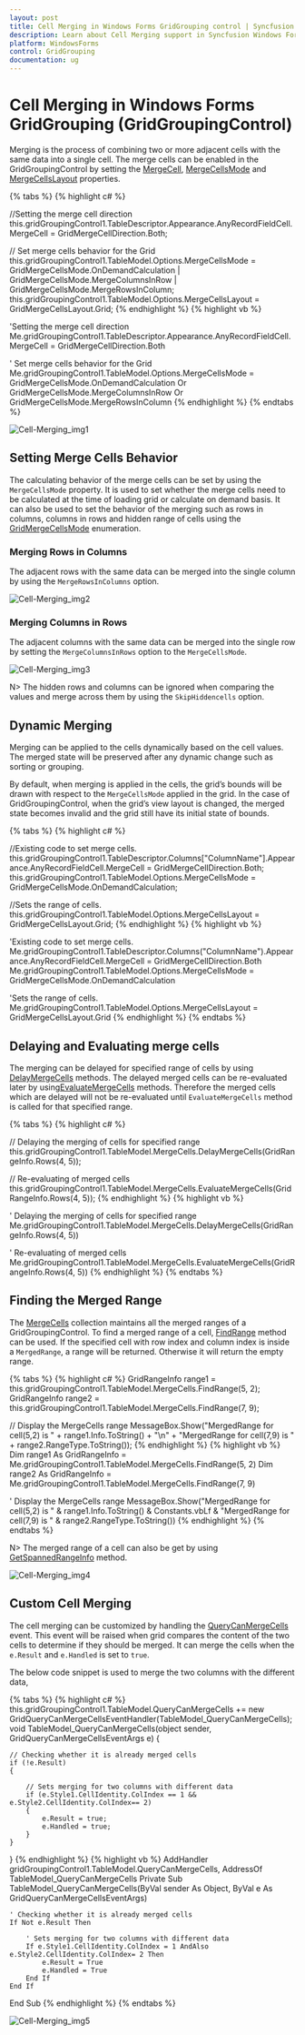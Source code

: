 ```yaml
---
layout: post
title: Cell Merging in Windows Forms GridGrouping control | Syncfusion
description: Learn about Cell Merging support in Syncfusion Windows Forms GridGrouping (GridGroupingControl) control and more details.
platform: WindowsForms
control: GridGrouping
documentation: ug
---
```


# Cell Merging in Windows Forms GridGrouping (GridGroupingControl)
Merging is the process of combining two or more adjacent cells with the same data into a single cell. The merge cells can be enabled in the GridGroupingControl by setting the [MergeCell](https://help.syncfusion.com/cr/windowsforms/Syncfusion.Windows.Forms.Grid.GridStyleInfo.html#Syncfusion_Windows_Forms_Grid_GridStyleInfo_MergeCell), [MergeCellsMode](https://help.syncfusion.com/cr/windowsforms/Syncfusion.Windows.Forms.Grid.GridModelOptions.html#Syncfusion_Windows_Forms_Grid_GridModelOptions_MergeCellsMode) and [MergeCellsLayout](http://help.syncfusion.com/cr/windowsforms/Syncfusion.Windows.Forms.Grid.GridMergeCellsLayout.html) properties.

{% tabs %}
{% highlight c# %}

//Setting the merge cell direction
this.gridGroupingControl1.TableDescriptor.Appearance.AnyRecordFieldCell.MergeCell = GridMergeCellDirection.Both;

// Set merge cells behavior for the Grid
this.gridGroupingControl1.TableModel.Options.MergeCellsMode = GridMergeCellsMode.OnDemandCalculation | GridMergeCellsMode.MergeColumnsInRow | GridMergeCellsMode.MergeRowsInColumn;
this.gridGroupingControl1.TableModel.Options.MergeCellsLayout = GridMergeCellsLayout.Grid;
{% endhighlight %}
{% highlight vb %}

'Setting the merge cell direction
Me.gridGroupingControl1.TableDescriptor.Appearance.AnyRecordFieldCell.MergeCell = GridMergeCellDirection.Both

' Set merge cells behavior for the Grid
Me.gridGroupingControl1.TableModel.Options.MergeCellsMode = GridMergeCellsMode.OnDemandCalculation Or GridMergeCellsMode.MergeColumnsInRow Or GridMergeCellsMode.MergeRowsInColumn
{% endhighlight %}
{% endtabs %}

![Cell-Merging_img1](Cell-Merging_images/Cell-Merging_img1.png)

## Setting Merge Cells Behavior 
The calculating behavior of the merge cells can be set by using the `MergeCellsMode` property. It is used to set whether the merge cells need to be calculated at the time of loading grid or calculate on demand basis. It can also be used to set the behavior of the merging such as rows in columns, columns in rows and hidden range of cells using the [GridMergeCellsMode](http://help.syncfusion.com/cr/windowsforms/Syncfusion.Windows.Forms.Grid.GridMergeCellsMode.html) enumeration.

### Merging Rows in Columns
The adjacent rows with the same data can be merged into the single column by using the `MergeRowsInColumns` option.

![Cell-Merging_img2](Cell-Merging_images/Cell-Merging_img2.png)

### Merging Columns in Rows
The adjacent columns with the same data can be merged into the single row by setting the `MergeColumnsInRows` option to the `MergeCellsMode`.

![Cell-Merging_img3](Cell-Merging_images/Cell-Merging_img3.png)

N> The hidden rows and columns can be ignored when comparing the values and merge across them by using the `SkipHiddencells` option.

## Dynamic Merging 
Merging can be applied to the cells dynamically based on the cell values. The merged state will be preserved after any dynamic change such as sorting or grouping.  

By default, when merging is applied in the cells, the grid’s bounds will be drawn with respect to the `MergeCellsMode` applied in the grid. In the case of GridGroupingControl, when the grid’s view layout is changed, the merged state becomes invalid and the grid still have its initial state of bounds. 

{% tabs %}
{% highlight c# %}


//Existing code to set merge cells.
this.gridGroupingControl1.TableDescriptor.Columns["ColumnName"].Appearance.AnyRecordFieldCell.MergeCell = GridMergeCellDirection.Both;
this.gridGroupingControl1.TableModel.Options.MergeCellsMode = GridMergeCellsMode.OnDemandCalculation;

//Sets the range of cells.
this.gridGroupingControl1.TableModel.Options.MergeCellsLayout = GridMergeCellsLayout.Grid;
{% endhighlight %}
{% highlight vb %}

'Existing code to set merge cells.
Me.gridGroupingControl1.TableDescriptor.Columns("ColumnName").Appearance.AnyRecordFieldCell.MergeCell = GridMergeCellDirection.Both
Me.gridGroupingControl1.TableModel.Options.MergeCellsMode = GridMergeCellsMode.OnDemandCalculation

'Sets the range of cells.
Me.gridGroupingControl1.TableModel.Options.MergeCellsLayout = GridMergeCellsLayout.Grid
{% endhighlight %}
{% endtabs %}

## Delaying and Evaluating merge cells
The merging can be delayed for specified range of cells by using [DelayMergeCells](https://help.syncfusion.com/cr/windowsforms/Syncfusion.Windows.Forms.Grid.GridModelMergeCells.html#Syncfusion_Windows_Forms_Grid_GridModelMergeCells_DelayMergeCells_Syncfusion_Windows_Forms_Grid_GridRangeInfo_) methods. The delayed merged cells can be re-evaluated later by using[EvaluateMergeCells](https://help.syncfusion.com/cr/windowsforms/Syncfusion.Windows.Forms.Grid.GridModelMergeCells.html#Syncfusion_Windows_Forms_Grid_GridModelMergeCells_EvaluateMergeCells_Syncfusion_Windows_Forms_Grid_GridRangeInfo_) methods. Therefore the merged cells which are delayed will not be re-evaluated until `EvaluateMergeCells` method is called for that specified range.

{% tabs %}
{% highlight c# %}

// Delaying the merging of cells for specified range
this.gridGroupingControl1.TableModel.MergeCells.DelayMergeCells(GridRangeInfo.Rows(4, 5));

// Re-evaluating of merged cells
this.gridGroupingControl1.TableModel.MergeCells.EvaluateMergeCells(GridRangeInfo.Rows(4, 5));
{% endhighlight %}
{% highlight vb %}

' Delaying the merging of cells for specified range
Me.gridGroupingControl1.TableModel.MergeCells.DelayMergeCells(GridRangeInfo.Rows(4, 5))

' Re-evaluating of merged cells
Me.gridGroupingControl1.TableModel.MergeCells.EvaluateMergeCells(GridRangeInfo.Rows(4, 5))
{% endhighlight %}
{% endtabs %}

## Finding the Merged Range
The [MergeCells](http://help.syncfusion.com/cr/windowsforms/Syncfusion.Windows.Forms.Grid.GridModelMergeCells.html) collection maintains all the merged ranges of a GridGroupingControl. To find a merged range of a cell, [FindRange](https://help.syncfusion.com/cr/windowsforms/Syncfusion.Windows.Forms.Grid.GridModelMergeCells.html#Syncfusion_Windows_Forms_Grid_GridModelMergeCells_FindRange_System_Int32_System_Int32_) method can be used. If the specified cell with row index and column index is inside a ` MergedRange `, a range will be returned. Otherwise it will return the empty range.

{% tabs %}
{% highlight c# %}
GridRangeInfo range1 = this.gridGroupingControl1.TableModel.MergeCells.FindRange(5, 2);
GridRangeInfo range2 = this.gridGroupingControl1.TableModel.MergeCells.FindRange(7, 9);

// Display the MergeCells range
MessageBox.Show("MergedRange for cell(5,2) is " + range1.Info.ToString()
                + "\n" + "MergedRange for cell(7,9) is " + range2.RangeType.ToString());
{% endhighlight %}
{% highlight vb %}
Dim range1 As GridRangeInfo = Me.gridGroupingControl1.TableModel.MergeCells.FindRange(5, 2)
Dim range2 As GridRangeInfo = Me.gridGroupingControl1.TableModel.MergeCells.FindRange(7, 9)

' Display the MergeCells range
MessageBox.Show("MergedRange for cell(5,2) is " & range1.Info.ToString() & Constants.vbLf & "MergedRange for cell(7,9) is " & range2.RangeType.ToString())
{% endhighlight %}
{% endtabs %}

N> The merged range of a cell can also be get by using [GetSpannedRangeInfo](http://help.syncfusion.com/windowsforms/grid/managing-the-rows-and-columns#finding-covered-range-floating-range-or-merged-range-of-a-cell) method.

![Cell-Merging_img4](Cell-Merging_images/Cell-Merging_img4.png)

## Custom Cell Merging
The cell merging can be customized by handling the [QueryCanMergeCells](https://help.syncfusion.com/cr/windowsforms/Syncfusion.Windows.Forms.Grid.GridControl.html) event. This event will be raised when grid compares the content of the two cells to determine if they should be merged. It can merge the cells when the `e.Result` and `e.Handled` is set to `true`.

The below code snippet is used to merge the two columns with the different data,

{% tabs %}
{% highlight c# %}
this.gridGroupingControl1.TableModel.QueryCanMergeCells += new GridQueryCanMergeCellsEventHandler(TableModel_QueryCanMergeCells);
void TableModel_QueryCanMergeCells(object sender, GridQueryCanMergeCellsEventArgs e)
{
    
    // Checking whether it is already merged cells
    if (!e.Result)
    {
    
        // Sets merging for two columns with different data
        if (e.Style1.CellIdentity.ColIndex == 1 && e.Style2.CellIdentity.ColIndex== 2)
        {
            e.Result = true;
            e.Handled = true;
        }
    }
}
{% endhighlight %}
{% highlight vb %}
AddHandler gridGroupingControl1.TableModel.QueryCanMergeCells, AddressOf TableModel_QueryCanMergeCells
Private Sub TableModel_QueryCanMergeCells(ByVal sender As Object, ByVal e As GridQueryCanMergeCellsEventArgs)
    
    ' Checking whether it is already merged cells
    If Not e.Result Then
    
        ' Sets merging for two columns with different data
        If e.Style1.CellIdentity.ColIndex = 1 AndAlso e.Style2.CellIdentity.ColIndex= 2 Then
            e.Result = True
            e.Handled = True
        End If
    End If
End Sub
{% endhighlight %}
{% endtabs %}

![Cell-Merging_img5](Cell-Merging_images/Cell-Merging_img5.png)

